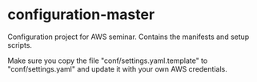 configuration-master
====================

Configuration project for AWS seminar. Contains the manifests and setup scripts.

Make sure you copy the file "conf/settings.yaml.template" to "conf/settings.yaml"
and update it with your own AWS credentials.
